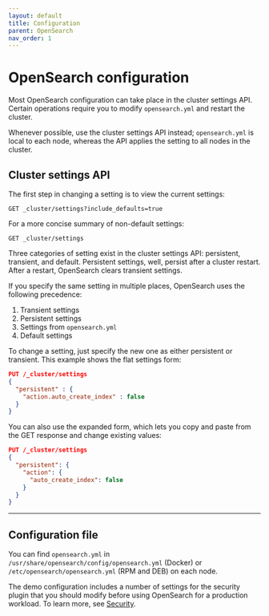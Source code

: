 ```yaml
---
layout: default
title: Configuration
parent: OpenSearch
nav_order: 1
---
```


# OpenSearch configuration

Most OpenSearch configuration can take place in the cluster settings API. Certain operations require you to modify `opensearch.yml` and restart the cluster.

Whenever possible, use the cluster settings API instead; `opensearch.yml` is local to each node, whereas the API applies the setting to all nodes in the cluster.


## Cluster settings API

The first step in changing a setting is to view the current settings:

```
GET _cluster/settings?include_defaults=true
```

For a more concise summary of non-default settings:

```
GET _cluster/settings
```

Three categories of setting exist in the cluster settings API: persistent, transient, and default. Persistent settings, well, persist after a cluster restart. After a restart, OpenSearch clears transient settings.

If you specify the same setting in multiple places, OpenSearch uses the following precedence:

1. Transient settings
2. Persistent settings
3. Settings from `opensearch.yml`
4. Default settings

To change a setting, just specify the new one as either persistent or transient. This example shows the flat settings form:

```json
PUT /_cluster/settings
{
  "persistent" : {
    "action.auto_create_index" : false
  }
}
```

You can also use the expanded form, which lets you copy and paste from the GET response and change existing values:

```json
PUT /_cluster/settings
{
  "persistent": {
    "action": {
      "auto_create_index": false
    }
  }
}
```


---

## Configuration file

You can find `opensearch.yml` in `/usr/share/opensearch/config/opensearch.yml` (Docker) or `/etc/opensearch/opensearch.yml` (RPM and DEB) on each node.

The demo configuration includes a number of settings for the security plugin that you should modify before using OpenSearch for a production workload. To learn more, see [Security](../../security/).
